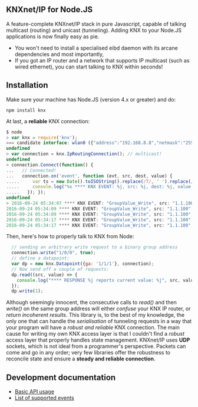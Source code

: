 ## KNXnet/IP for Node.JS
A feature-complete KNXnet/IP stack in pure Javascript, capable of talking multicast (routing) and unicast (tunneling). Adding KNX to your Node.JS applications is now finally easy as pie.
- You won't need to install a specialised eibd daemon with its arcane dependencies  and most importantly,
- If you got an IP router and a network that supports IP multicast (such as wired ethernet), you can start talking to KNX within seconds!

## Installation
Make sure your machine has Node.JS (version 4.x or greater) and do:

`npm install knx`

At last, a **reliable** KNX connection:

```js
$ node
> var knx = require('knx');
=== candidate interface: wlan0 ({"address":"192.168.8.8","netmask":"255.255.255.0","family":"IPv4","mac":"0c:84:dc:b7:19:93","internal":false}) ===
undefined
> var connection = knx.IpRoutingConnection(); // multicast!
undefined
> connection.Connect(function() {
...   // Connected!
...   connection.on('event', function (evt, src, dest, value) {
.....     var ts = new Date().toISOString().replace(/T/, ' ').replace(/\..+/, '');
.....     console.log("%s **** KNX EVENT: %j, src: %j, dest: %j, value: %j", ts, evt, src, dest, value);
.....   }); });
undefined
> 2016-09-24 05:34:07 **** KNX EVENT: "GroupValue_Write", src: "1.1.100", dest: "5/0/8", value: 1
2016-09-24 05:34:09 **** KNX EVENT: "GroupValue_Write", src: "1.1.100", dest: "5/1/15", value: 0
2016-09-24 05:34:09 **** KNX EVENT: "GroupValue_Write", src: "1.1.100", dest: "5/0/8", value: 0
2016-09-24 05:34:17 **** KNX EVENT: "GroupValue_Write", src: "1.1.100", dest: "5/1/15", value: 0
2016-09-24 05:34:17 **** KNX EVENT: "GroupValue_Write", src: "1.1.100", dest: "5/0/8", value: 1
```

Then, here's how to properly talk to KNX from Node:

```js
  // sending an arbitrary write request to a binary group address
  connection.write("1/0/0", true);
  // define a datapoint:
  var dp = new knx.Datapoint({ga: '1/1/1'}, connection);
  // Now send off a couple of requests:
  dp.read((src, value) => {
    console.log("**** RESPONSE %j reports current value: %j", src, value);
  });
  dp.write(1);
```

Although seemingly innocent, the consecutive calls to *read()* and then *write()* on the same group address will either *confuse* your KNX IP router, or *return incoherent results*. This library is, to the best of my knowledge, the only one that can handle the *serialisation* of tunneling requests in a way that your program will have a *robust and reliable* KNX connection.
The main cause for writing my own KNX access layer is that I couldn't find a *robust* access layer that properly handles state management. KNXnet/IP uses **UDP** sockets, which is not ideal from a programmer's perspective. Packets can come and go in any order; very few libraries offer the robustness to reconcile state and ensure a **steady and reliable connection**.


## Development documentation

- [Basic API usage](../master/README-API.md)
- [List of supported events](../master/README-events.md)
